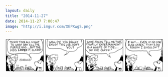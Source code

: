 ```yaml
---
layout: daily
title: "2014-11-27"
date: 2014-11-27 7:00:47
image: "http://i.imgur.com/XEPXwgS.png"
---
```

<picture>
<source srcset="/comics/oy_00001_web_m-1280x4113.png 1280w, /comics/oy_00001_web_m_640x2057.png 640w" media="(max-width: 640px) and (orientation: portrait)" />
<source srcset="/comics/oy_00001_web_portrait-768x651.png" media="(max-width: 768px) and (orientation: portrait)" />
<source srcset="/comics/oy_00001_web_portrait-1536x1301.png" media="(orientation: portrait)" />
<source srcset="/comics/oy_00001_web_wide-1024x219.png" media="(max-width: 1024px)" />
<source srcset="/comics/oy_00001_web_wide-2048x437.png" />
<img src="/comics/oy_00001_web_wide-2048x437.png" alt="" />
</picture>
